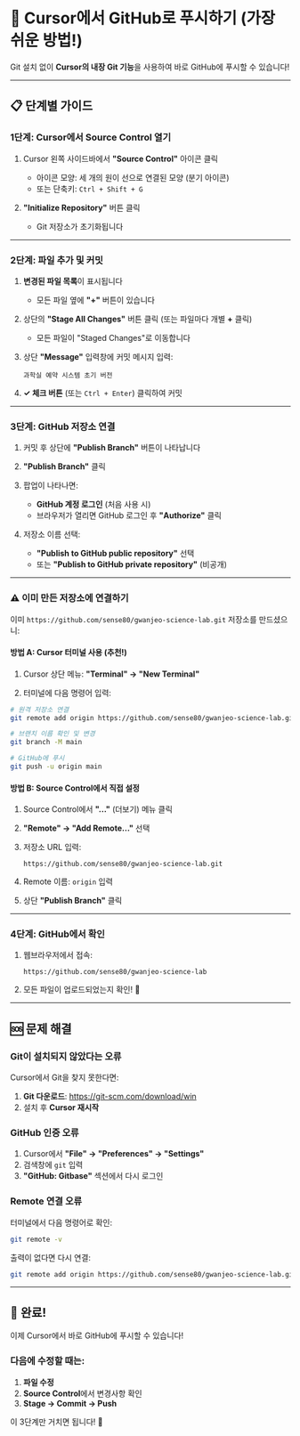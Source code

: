 # 🚀 Cursor에서 GitHub로 푸시하기 (가장 쉬운 방법!)

Git 설치 없이 **Cursor의 내장 Git 기능**을 사용하여 바로 GitHub에 푸시할 수 있습니다!

---

## 📋 단계별 가이드

### 1단계: Cursor에서 Source Control 열기

1. Cursor 왼쪽 사이드바에서 **"Source Control"** 아이콘 클릭
   - 아이콘 모양: 세 개의 원이 선으로 연결된 모양 (분기 아이콘)
   - 또는 단축키: `Ctrl + Shift + G`

2. **"Initialize Repository"** 버튼 클릭
   - Git 저장소가 초기화됩니다

---

### 2단계: 파일 추가 및 커밋

1. **변경된 파일 목록**이 표시됩니다
   - 모든 파일 옆에 **"+"** 버튼이 있습니다

2. 상단의 **"Stage All Changes"** 버튼 클릭 (또는 파일마다 개별 **+** 클릭)
   - 모든 파일이 "Staged Changes"로 이동합니다

3. 상단 **"Message"** 입력창에 커밋 메시지 입력:
   ```
   과학실 예약 시스템 초기 버전
   ```

4. **✓ 체크 버튼** (또는 `Ctrl + Enter`) 클릭하여 커밋

---

### 3단계: GitHub 저장소 연결

1. 커밋 후 상단에 **"Publish Branch"** 버튼이 나타납니다

2. **"Publish Branch"** 클릭

3. 팝업이 나타나면:
   - **GitHub 계정 로그인** (처음 사용 시)
   - 브라우저가 열리면 GitHub 로그인 후 **"Authorize"** 클릭

4. 저장소 이름 선택:
   - **"Publish to GitHub public repository"** 선택
   - 또는 **"Publish to GitHub private repository"** (비공개)

---

### ⚠️ 이미 만든 저장소에 연결하기

이미 `https://github.com/sense80/gwanjeo-science-lab.git` 저장소를 만드셨으니:

#### 방법 A: Cursor 터미널 사용 (추천!)

1. Cursor 상단 메뉴: **"Terminal" → "New Terminal"**

2. 터미널에 다음 명령어 입력:

```bash
# 원격 저장소 연결
git remote add origin https://github.com/sense80/gwanjeo-science-lab.git

# 브랜치 이름 확인 및 변경
git branch -M main

# GitHub에 푸시
git push -u origin main
```

#### 방법 B: Source Control에서 직접 설정

1. Source Control에서 **"..."** (더보기) 메뉴 클릭

2. **"Remote" → "Add Remote..."** 선택

3. 저장소 URL 입력:
   ```
   https://github.com/sense80/gwanjeo-science-lab.git
   ```

4. Remote 이름: `origin` 입력

5. 상단 **"Publish Branch"** 클릭

---

### 4단계: GitHub에서 확인

1. 웹브라우저에서 접속:
   ```
   https://github.com/sense80/gwanjeo-science-lab
   ```

2. 모든 파일이 업로드되었는지 확인! 🎉

---

## 🆘 문제 해결

### Git이 설치되지 않았다는 오류

Cursor에서 Git을 찾지 못한다면:

1. **Git 다운로드**: https://git-scm.com/download/win
2. 설치 후 **Cursor 재시작**

### GitHub 인증 오류

1. Cursor에서 **"File" → "Preferences" → "Settings"**
2. 검색창에 `git` 입력
3. **"GitHub: Gitbase"** 섹션에서 다시 로그인

### Remote 연결 오류

터미널에서 다음 명령어로 확인:
```bash
git remote -v
```

출력이 없다면 다시 연결:
```bash
git remote add origin https://github.com/sense80/gwanjeo-science-lab.git
```

---

## 🎉 완료!

이제 Cursor에서 바로 GitHub에 푸시할 수 있습니다!

### 다음에 수정할 때는:

1. **파일 수정**
2. **Source Control**에서 변경사항 확인
3. **Stage → Commit → Push**

이 3단계만 거치면 됩니다! 🚀

